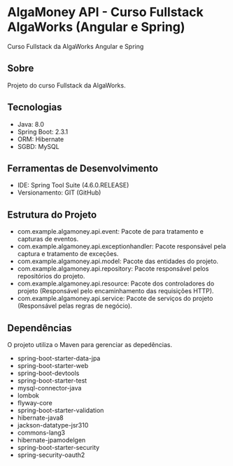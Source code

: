 # AlgaMoney API - Curso Fullstack AlgaWorks (Angular e Spring)
Curso Fullstack da AlgaWorks Angular e Spring

## Sobre
Projeto do curso Fullstack da AlgaWorks.

## Tecnologias
- Java: 8.0
- Spring Boot: 2.3.1
- ORM: Hibernate
- SGBD: MySQL

## Ferramentas de Desenvolvimento
- IDE: Spring Tool Suite (4.6.0.RELEASE)
- Versionamento: GIT (GitHub)

## Estrutura do Projeto
- com.example.algamoney.api.event: Pacote de para tratamento e capturas de eventos.
- com.example.algamoney.api.exceptionhandler: Pacote responsável pela captura e tratamento de exceções.
- com.example.algamoney.api.model: Pacote das entidades do projeto.
- com.example.algamoney.api.repository: Pacote responsável pelos repositórios do projeto.
- com.example.algamoney.api.resource: Pacote dos controladores do projeto (Responsável pelo encaminhamento das requisições HTTP).
- com.example.algamoney.api.service: Pacote de serviços do projeto (Responsável pelas regras de negócio).

## Dependências
O projeto utiliza o Maven para gerenciar as depedências.
- spring-boot-starter-data-jpa
- spring-boot-starter-web
- spring-boot-devtools
- spring-boot-starter-test
- mysql-connector-java
- lombok
- flyway-core
- spring-boot-starter-validation
- hibernate-java8
- jackson-datatype-jsr310
- commons-lang3
- hibernate-jpamodelgen
- spring-boot-starter-security
- spring-security-oauth2
